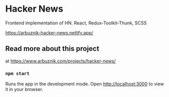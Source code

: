 # Hacker News

Frontend implementation of HN. React, Redux-Toolkit-Thunk, SCSS

https://arbuznik-hacker-news.netlify.app/

## Read more about this project 
at https://www.arbuznik.com/projects/hacker-news/

### `npm start`

Runs the app in the development mode.
Open [http://localhost:3000](http://localhost:3000) to view it in your browser.
